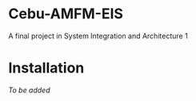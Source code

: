 # Cebu-AMFM-EIS

A final project in System Integration and Architecture 1

# Installation

*To be added*
